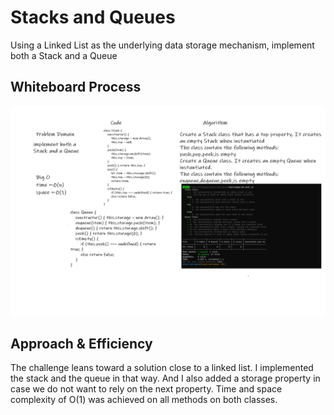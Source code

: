 # Stacks and Queues

<!-- Description of the challenge -->

Using a Linked List as the underlying data storage mechanism, implement both a Stack and a Queue

## Whiteboard Process

<!-- Embedded whiteboard image -->

![stackandqueue](./stackandqueue.png)

## Approach & Efficiency

<!-- What approach did you take? Discuss Why. What is the Big O space/time for this approach? -->

The challenge leans toward a solution close to a linked list. I implemented the stack and the queue in that way. And I also added a storage property in case we do not want to rely on the next property. Time and space complexity of O(1) was achieved on all methods on both classes.

